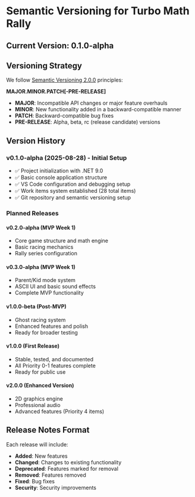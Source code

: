 # Semantic Versioning for Turbo Math Rally

## Current Version: 0.1.0-alpha

## Versioning Strategy

We follow [Semantic Versioning 2.0.0](https://semver.org/) principles:

**MAJOR.MINOR.PATCH[-PRE-RELEASE]**

- **MAJOR**: Incompatible API changes or major feature overhauls
- **MINOR**: New functionality added in a backward-compatible manner  
- **PATCH**: Backward-compatible bug fixes
- **PRE-RELEASE**: Alpha, beta, rc (release candidate) versions

## Version History

### v0.1.0-alpha (2025-08-28) - Initial Setup
- ✅ Project initialization with .NET 9.0
- ✅ Basic console application structure
- ✅ VS Code configuration and debugging setup
- ✅ Work items system established (28 total items)
- ✅ Git repository and semantic versioning setup

### Planned Releases

#### v0.2.0-alpha (MVP Week 1)
- Core game structure and math engine
- Basic racing mechanics
- Rally series configuration

#### v0.3.0-alpha (MVP Week 1) 
- Parent/Kid mode system
- ASCII UI and basic sound effects
- Complete MVP functionality

#### v1.0.0-beta (Post-MVP)
- Ghost racing system
- Enhanced features and polish
- Ready for broader testing

#### v1.0.0 (First Release)
- Stable, tested, and documented
- All Priority 0-1 features complete
- Ready for public use

#### v2.0.0 (Enhanced Version)
- 2D graphics engine
- Professional audio
- Advanced features (Priority 4 items)

## Release Notes Format
Each release will include:
- **Added**: New features
- **Changed**: Changes to existing functionality  
- **Deprecated**: Features marked for removal
- **Removed**: Features removed
- **Fixed**: Bug fixes
- **Security**: Security improvements
